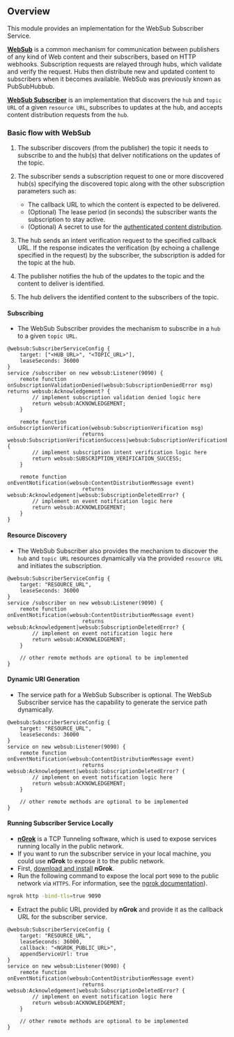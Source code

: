 ## Overview

This module provides an implementation for the WebSub Subscriber Service.

[**WebSub**](https://www.w3.org/TR/websub/) is a common mechanism for communication between publishers of any kind of Web content and their subscribers, based on HTTP webhooks. Subscription requests are relayed through hubs, which validate and verify the request. Hubs then distribute new and updated content to subscribers when it becomes available. WebSub was previously known as PubSubHubbub.

[**WebSub Subscriber**](https://www.w3.org/TR/websub/#subscriber) is an implementation that discovers the `hub` and `topic URL` of a given `resource URL`, subscribes to updates at the hub, and accepts content distribution requests from the `hub`.

### Basic flow with WebSub

1. The subscriber discovers (from the publisher) the topic it needs to subscribe to and the hub(s) that deliver notifications on the updates of the topic.

2. The subscriber sends a subscription request to one or more discovered hub(s) specifying the discovered topic along 
 with the other subscription parameters such as:
    - The callback URL to which the content is expected to be delivered.
    - (Optional) The lease period (in seconds) the subscriber wants the subscription to stay active.
    - (Optional) A secret to use for the [authenticated content distribution](https://www.w3.org/TR/websub/#signing-content).
  
3. The hub sends an intent verification request to the specified callback URL. If the response indicates 
the verification
 (by echoing a challenge specified in the request) by the subscriber, the subscription is added for the topic at the 
 hub.
   
4. The publisher notifies the hub of the updates to the topic and the content to deliver is identified.

5. The hub delivers the identified content to the subscribers of the topic.

#### Subscribing

* The WebSub Subscriber provides the mechanism to subscribe in a `hub` to a given `topic URL`. 
```ballerina
@websub:SubscriberServiceConfig {
    target: ["<HUB_URL>", "<TOPIC_URL>"], 
    leaseSeconds: 36000
} 
service /subscriber on new websub:Listener(9090) {
    remote function onSubscriptionValidationDenied(websub:SubscriptionDeniedError msg) returns websub:Acknowledgement? {
        // implement subscription validation denied logic here
        return websub:ACKNOWLEDGEMENT;
    }

    remote function onSubscriptionVerification(websub:SubscriptionVerification msg)
                        returns websub:SubscriptionVerificationSuccess|websub:SubscriptionVerificationError {
        // implement subscription intent verification logic here
        return websub:SUBSCRIPTION_VERIFICATION_SUCCESS;
    }

    remote function onEventNotification(websub:ContentDistributionMessage event) 
                        returns websub:Acknowledgement|websub:SubscriptionDeletedError? {
        // implement on event notification logic here
        return websub:ACKNOWLEDGEMENT;
    }
}
```

#### Resource Discovery

* The WebSub Subscriber also provides the mechanism to discover the `hub` and `topic URL` resources dynamically via the provided `resource URL` and initiates the subscription.
```ballerina
@websub:SubscriberServiceConfig {
    target: "RESOURCE_URL", 
    leaseSeconds: 36000
} 
service /subscriber on new websub:Listener(9090) {
    remote function onEventNotification(websub:ContentDistributionMessage event) 
                        returns websub:Acknowledgement|websub:SubscriptionDeletedError? {
        // implement on event notification logic here
        return websub:ACKNOWLEDGEMENT;
    }

    // other remote methods are optional to be implemented
}
```

#### Dynamic URI Generation

* The service path for a WebSub Subscriber is optional. The WebSub Subscriber service has the capability to generate the service path dynamically.
```ballerina
@websub:SubscriberServiceConfig {
    target: "RESOURCE_URL", 
    leaseSeconds: 36000
} 
service on new websub:Listener(9090) {
    remote function onEventNotification(websub:ContentDistributionMessage event) 
                        returns websub:Acknowledgement|websub:SubscriptionDeletedError? {
        // implement on event notification logic here
        return websub:ACKNOWLEDGEMENT;
    }

    // other remote methods are optional to be implemented
}
```

#### Running Subscriber Service Locally

* [**nGrok**](https://ngrok.com/) is a TCP Tunneling software, which is used to expose services running locally in the public network.
* If you want to run the subscriber service in your local machine, you could use **nGrok** to expose it to the public network.
* First, [download and install](https://ngrok.com/download) **nGrok**.
* Run the following command to expose the local port `9090` to the public network via `HTTPS`. For information, see the [ngrok documentation](https://ngrok.com/docs#http-bind-tls)).
```bash
ngrok http -bind-tls=true 9090
```
* Extract the public URL provided by **nGrok** and provide it as the callback URL for the subscriber service.
```ballerina
@websub:SubscriberServiceConfig {
    target: "RESOURCE_URL", 
    leaseSeconds: 36000,
    callback: "<NGROK_PUBLIC_URL>",
    appendServiceUrl: true
} 
service on new websub:Listener(9090) {
    remote function onEventNotification(websub:ContentDistributionMessage event) 
                        returns websub:Acknowledgement|websub:SubscriptionDeletedError? {
        // implement on event notification logic here
        return websub:ACKNOWLEDGEMENT;
    }

    // other remote methods are optional to be implemented
}
```
